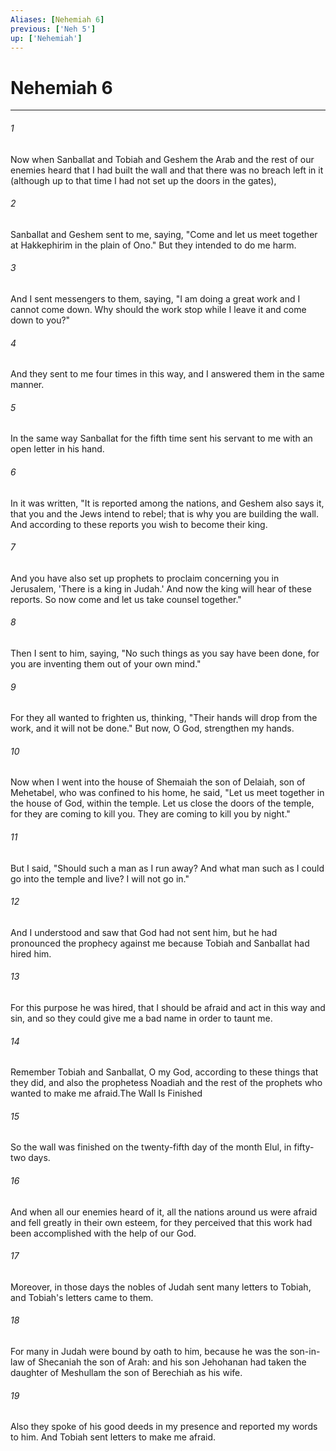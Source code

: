 ```yaml
---
Aliases: [Nehemiah 6]
previous: ['Neh 5']
up: ['Nehemiah']
---
```

# Nehemiah 6

***

 

###### 1 
Now when Sanballat and Tobiah and Geshem the Arab and the rest of our enemies heard that I had built the wall and that there was no breach left in it (although up to that time I had not set up the doors in the gates), 
 

###### 2 
Sanballat and Geshem sent to me, saying, "Come and let us meet together at Hakkephirim in the plain of Ono." But they intended to do me harm. 
 

###### 3 
And I sent messengers to them, saying, "I am doing a great work and I cannot come down. Why should the work stop while I leave it and come down to you?" 
 

###### 4 
And they sent to me four times in this way, and I answered them in the same manner. 
 

###### 5 
In the same way Sanballat for the fifth time sent his servant to me with an open letter in his hand. 
 

###### 6 
In it was written, "It is reported among the nations, and Geshem also says it, that you and the Jews intend to rebel; that is why you are building the wall. And according to these reports you wish to become their king. 
 

###### 7 
And you have also set up prophets to proclaim concerning you in Jerusalem, 'There is a king in Judah.' And now the king will hear of these reports. So now come and let us take counsel together." 
 

###### 8 
Then I sent to him, saying, "No such things as you say have been done, for you are inventing them out of your own mind." 
 

###### 9 
For they all wanted to frighten us, thinking, "Their hands will drop from the work, and it will not be done." But now, O God, strengthen my hands.
 
 

###### 10 
Now when I went into the house of Shemaiah the son of Delaiah, son of Mehetabel, who was confined to his home, he said, "Let us meet together in the house of God, within the temple. Let us close the doors of the temple, for they are coming to kill you. They are coming to kill you by night." 
 

###### 11 
But I said, "Should such a man as I run away? And what man such as I could go into the temple and live? I will not go in." 
 

###### 12 
And I understood and saw that God had not sent him, but he had pronounced the prophecy against me because Tobiah and Sanballat had hired him. 
 

###### 13 
For this purpose he was hired, that I should be afraid and act in this way and sin, and so they could give me a bad name in order to taunt me. 
 

###### 14 
Remember Tobiah and Sanballat, O my God, according to these things that they did, and also the prophetess Noadiah and the rest of the prophets who wanted to make me afraid.The Wall Is Finished
 
 

###### 15 
So the wall was finished on the twenty-fifth day of the month Elul, in fifty-two days. 
 

###### 16 
And when all our enemies heard of it, all the nations around us were afraid and fell greatly in their own esteem, for they perceived that this work had been accomplished with the help of our God. 
 

###### 17 
Moreover, in those days the nobles of Judah sent many letters to Tobiah, and Tobiah's letters came to them. 
 

###### 18 
For many in Judah were bound by oath to him, because he was the son-in-law of Shecaniah the son of Arah: and his son Jehohanan had taken the daughter of Meshullam the son of Berechiah as his wife. 
 

###### 19 
Also they spoke of his good deeds in my presence and reported my words to him. And Tobiah sent letters to make me afraid.
 
